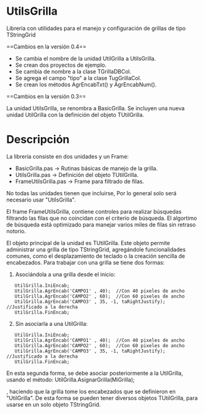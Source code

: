 UtilsGrilla
==============

Librería con utilidades para el manejo y configuración de grillas de tipo TStringGrid 

==Cambios en la versión 0.4==

* Se cambia el nombre de la unidad UtilGrilla a UtilsGrilla.
* Se crean dos proyectos de ejemplo.
* Se cambia de nombre a la clase TGrillaDBCol.
* Se agrega el campo "tipo" a la clase TugGrillaCol.
* Se crean los métodos AgrEncabTxt() y AgrEncabNum().

==Cambios en la versión 0.3==

La unidad UtilsGrilla, se renombra a BasicGrilla.
Se incluyen una nueva unidad UtilGrilla con la definición del objeto TUtilGrilla.

Descripción
===========

La librería consiste en dos unidades y un Frame:

* BasicGrilla.pas -> Rutinas básicas de manejo de la grilla.
* UtilsGrilla.pas -> Definición del objeto TUtilGrilla.
* FrameUtilsGrilla.pas -> Frame para filtrado de filas.

No todas las unidades tienen que incluirse, Por lo general solo será necesario usar "UtilsGrilla".

El frame FrameUtilsGrilla, contiene controles para realizar búsquedas filtrando las filas que no 
coincidan con el criterio de búsqueda. El algortimo de búsqueda está optimizado para manejar 
varios miles de filas sin retraso notorio.

El objeto principal de la unidad es TUtilGrilla. Este objeto permite administrar una grilla
de tipo TStringGrid, agregándole funcionalidades comunes, como el desplazamiento de teclado 
o la creación sencilla de encabezados. Para trabajar con una grilla se tiene dos formas:

1. Asociándola a una grilla desde el inicio:

```
   UtilGrilla.IniEncab;
   UtilGrilla.AgrEncab('CAMPO1' , 40);  //Con 40 pixeles de ancho
   UtilGrilla.AgrEncab('CAMPO2' , 60);  //Con 60 pixeles de ancho
   UtilGrilla.AgrEncab('CAMPO3' , 35, -1, taRightJustify); //Justificado a la derecha
   UtilGrilla.FinEncab;
```

2. Sin asociarla a una UtilGrilla:

```
   UtilGrilla.IniEncab;
   UtilGrilla.AgrEncab('CAMPO1' , 40);  //Con 40 pixeles de ancho
   UtilGrilla.AgrEncab('CAMPO2' , 60);  //Con 60 pixeles de ancho
   UtilGrilla.AgrEncab('CAMPO3' , 35, -1, taRightJustify); //Justificado a la derecha
   UtilGrilla.FinEncab;
```

En esta segunda forma, se debe asociar posteriormente a la UtilGrilla, usando el método:
   UtilGrilla.AsignarGrilla(MiGrilla);

, haciendo que la grilla tome los encabezados que se definieron en "UtilGrilla". De esta
forma se pueden tener diversos objetos TUtilGrilla, para usarse en un solo objeto
TStringGrid.
